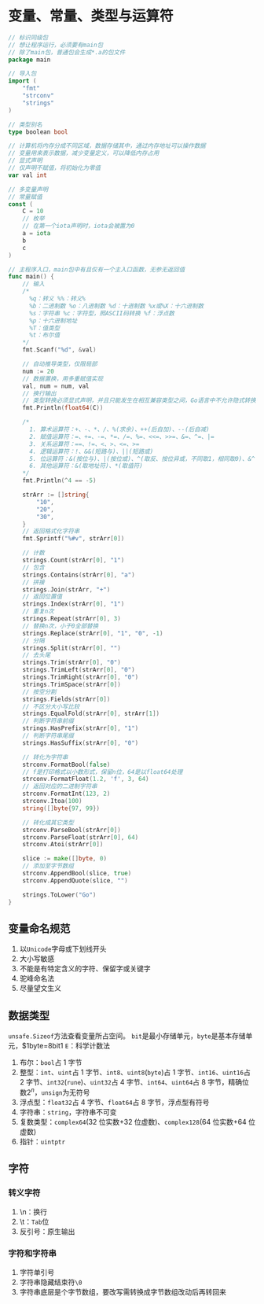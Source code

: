 # 变量、常量、类型与运算符

```go
// 标识同级包
// 想让程序运行，必须要有main包
// 除了main包，普通包会生成*.a的包文件
package main

// 导入包
import (
	"fmt"
	"strconv"
	"strings"
)

// 类型别名
type boolean bool

// 计算机将内存分成不同区域，数据存储其中，通过内存地址可以操作数据
// 变量用来表示数据，减少变量定义，可以降低内存占用
// 显式声明
// 仅声明不赋值，将初始化为零值
var val int

// 多变量声明
// 常量赋值
const (
	C = 10
	// 枚举
	// 在第一个iota声明时，iota会被置为0
	a = iota
	b
	c
)

// 主程序入口，main包中有且仅有一个主入口函数，无参无返回值
func main() {
	// 输入
	/*
	  %q：转义 %%：转义%
	  %b：二进制数 %o：八进制数 %d：十进制数 %x或%X：十六进制数
	  %s：字符串 %c：字符型，照ASCII码转换 %f：浮点数
	  %p：十六进制地址
	  %T：值类型
	  %t：布尔值
	*/
	fmt.Scanf("%d", &val)

	// 自动推导类型，仅限局部
	num := 20
	// 数据置换，用多重赋值实现
	val, num = num, val
	// 换行输出
	// 类型转换必须显式声明，并且只能发生在相互兼容类型之间，Go语言中不允许隐式转换
	fmt.Println(float64(C))

	/*
	  1. 算术运算符：+、-、*、/、%(求余)、++(后自加)、--(后自减)
	  2. 赋值运算符：=、+=、-=、*=、/=、%=、<<=、>>=、&=、^=、|=
	  3. 关系运算符：==、!=、<、>、<=、>=
	  4. 逻辑运算符：!、&&(短路与)、||(短路或)
	  5. 位运算符：&(按位与)、|(按位或)、^(取反、按位异或，不同取1，相同取0)、&^(如果第二个数某位为1，则修改第一位数对应位为0，然后再按位与)、<<、>>
	  6. 其他运算符：&(取地址符)、*(取值符)
	*/
	fmt.Println(^4 == -5)

	strArr := []string{
		"10",
		"20",
		"30",
	}
	// 返回格式化字符串
	fmt.Sprintf("%#v", strArr[0])

	// 计数
	strings.Count(strArr[0], "1")
	// 包含
	strings.Contains(strArr[0], "a")
	// 拼接
	strings.Join(strArr, "+")
	// 返回位置值
	strings.Index(strArr[0], "1")
	// 重复n次
	strings.Repeat(strArr[0], 3)
	// 替换n次，小于0全部替换
	strings.Replace(strArr[0], "1", "0", -1)
	// 分隔
	strings.Split(strArr[0], "")
	// 去头尾
	strings.Trim(strArr[0], "0")
	strings.TrimLeft(strArr[0], "0")
	strings.TrimRight(strArr[0], "0")
	strings.TrimSpace(strArr[0])
	// 按空分割
	strings.Fields(strArr[0])
	// 不区分大小写比较
	strings.EqualFold(strArr[0], strArr[1])
	// 判断字符串前缀
	strings.HasPrefix(strArr[0], "1")
	// 判断字符串尾缀
	strings.HasSuffix(strArr[0], "0")

	// 转化为字符串
	strconv.FormatBool(false)
	// f是打印格式以小数形式，保留n位，64是以float64处理
	strconv.FormatFloat(1.2, 'f', 3, 64)
	// 返回对应的二进制字符串
	strconv.FormatInt(123, 2)
	strconv.Itoa(100)
	string([]byte{97, 99})

	// 转化成其它类型
	strconv.ParseBool(strArr[0])
	strconv.ParseFloat(strArr[0], 64)
	strconv.Atoi(strArr[0])

	slice := make([]byte, 0)
	// 添加至字节数组
	strconv.AppendBool(slice, true)
	strconv.AppendQuote(slice, "")

	strings.ToLower("Go")
}
```

## 变量命名规范

1. 以`Unicode`字母或下划线开头
2. 大小写敏感
3. 不能是有特定含义的字符、保留字或关键字
4. 驼峰命名法
5. 尽量望文生义

## 数据类型

`unsafe.Sizeof`方法查看变量所占空间。
`bit`是最小存储单元，`byte`是基本存储单元，$1byte=8bit1
`E`：科学计数法

1. 布尔：`bool`占 1 字节
2. 整型：`int`、`uint`占 1 字节、`int8`、`uint8`(`byte`)占 1 字节、`int16`、`uint16`占 2 字节、`int32`(`rune`)、`uint32`占 4 字节、`int64`、`uint64`占 8 字节，精确位数$2^n$，`unsign`为无符号
3. 浮点型：`float32`占 4 字节、`float64`占 8 字节，浮点型有符号
4. 字符串：`string`，字符串不可变
5. 复数类型：`complex64`(32 位实数+32 位虚数)、`complex128`(64 位实数+64 位虚数)
6. 指针：`uintptr`

## 字符

### 转义字符

1. \n：换行
2. \t：`Tab`位
3. 反引号：原生输出

### 字符和字符串

1. 字符单引号
2. 字符串隐藏结束符`\0`
3. 字符串底层是个字节数组，要改写需转换成字节数组改动后再转回来
